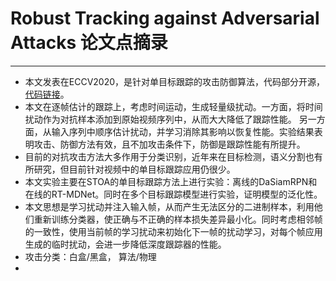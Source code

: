 # Robust Tracking against Adversarial Attacks 论文点摘录
***
- 本文发表在ECCV2020，是针对单目标跟踪的攻击防御算法，代码部分开源，[代码链接](https://github.com/joshuajss/RTAA)。
- 本文在逐帧估计的跟踪上，考虑时间运动，生成轻量级扰动。一方面，将时间扰动作为对抗样本添加到原始视频序列中，从而大大降低了跟踪性能。 另一方面，从输入序列中顺序估计扰动，并学习消除其影响以恢复性能。实验结果表明攻击、防御方法有效，且不加攻击条件下，防御是跟踪性能有所提升。
- 目前的对抗攻击方法大多作用于分类识别，近年来在目标检测，语义分割也有所研究，但目前针对视频中的单目标跟踪应用仍很少。
- 本文实验主要在STOA的单目标跟踪方法上进行实验：离线的DaSiamRPN和在线的RT-MDNet。同时在多个目标跟踪模型进行实验，证明模型的泛化性。
- 本文思想是学习扰动并注入输入帧，从而产生无法区分的二进制样本，利用他们重新训练分类器，使正确与不正确的样本损失差异最小化。同时考虑相邻帧的一致性，使用当前帧的学习扰动来初始化下一帧的扰动学习，对每个帧应用生成的临时扰动，会进一步降低深度跟踪器的性能。
- 攻击分类：白盒/黑盒， 算法/物理
- 